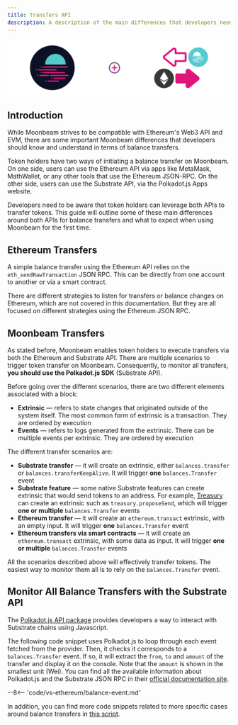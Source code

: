 ```yaml
---
title: Transfers API
description: A description of the main differences that developers need to understand in terms of the different balance transfers available on Moonbeam.
---
```


![Moonbeam v Ethereum - Transfers API Banner](/images/eth-compare/transfers-api-banner.png)

## Introduction

While Moonbeam strives to be compatible with Ethereum's Web3 API and EVM, there are some important Moonbeam differences that developers should know and understand in terms of balance transfers.

Token holders have two ways of initiating a balance transfer on Moonbeam. On one side, users can use the Ethereum API via apps like MetaMask, MathWallet, or any other tools that use the Ethereum JSON-RPC. On the other side, users can use the Substrate API, via the Polkadot.js Apps website.

Developers need to be aware that token holders can leverage both APIs to transfer tokens. This guide will outline some of these main differences around both APIs for balance transfers and what to expect when using Moonbeam for the first time.

## Ethereum Transfers

A simple balance transfer using the Ethereum API relies on the `eth_sendRawTransaction` JSON RPC. This can be directly from one account to another or via a smart contract.

There are different strategies to listen for transfers or balance changes on Ethereum, which are not covered in this documentation. But they are all focused on different strategies using the Ethereum JSON RPC.

## Moonbeam Transfers

As stated before, Moonbeam enables token holders to execute transfers via both the Ethereum and Substrate API. There are multiple scenarios to trigger token transfer on Moonbeam. Consequently, to monitor all transfers, **you should use the Polkadot.js SDK** (Substrate API).

Before going over the different scenarios, there are two different elements associated with a block:

 - **Extrinsic** — refers to state changes that originated outside of the system itself. The most common form of extrinsic is a transaction. They are ordered by execution
 - **Events** — refers to logs generated from the extrinsic. There can be multiple events per extrinsic. They are ordered by execution

The different transfer scenarios are:

 - **Substrate transfer** — it will create an extrinsic, either `balances.transfer` or `balances.transferKeepAlive`. It will trigger **one** `balances.Transfer` event
 - **Substrate feature** — some native Substrate features can create extrinsic that would send tokens to an address. For example, [Treasury](/learn/features/treasury/) can create an extrinsic such as `treasury.proposeSend`, which will trigger **one or multiple** `balances.Transfer` events
 - **Ethereum transfer** — it will create an `ethereum.transact` extrinsic, with an empty input. It will trigger **one** `balances.Transfer` event
 - **Ethereum transfers via smart contracts** — it will create an `ethereum.transact` extrinsic, with some data as input. It will trigger **one or multiple** `balances.Transfer` events

All the scenarios described above will effectively transfer tokens. The easiest way to monitor them all is to rely on the `balances.Transfer` event.

## Monitor All Balance Transfers with the Substrate API

The [Polkadot.js API package](https://polkadot.js.org/docs/api/start) provides developers a way to interact with Substrate chains using Javascript.

The following code snippet uses Polkadot.js to loop through each event fetched from the provider. Then, it checks it corresponds to a `balances.Transfer` event. If so, it will extract the `from`, `to` and `amount` of the transfer and display it on the console. Note that the `amount` is shown in the smallest unit (Wei).  You can find all the available information about Polkadot.js and the Substrate JSON RPC in their [official documentation site](https://polkadot.js.org/docs/substrate/rpc).

--8<-- 'code/vs-ethereum/balance-event.md'

In addition, you can find more code snippets related to more specific cases around balance transfers in [this script](https://gist.github.com/crystalin/b2ce44a208af60d62b5ecd1bad513bce).
